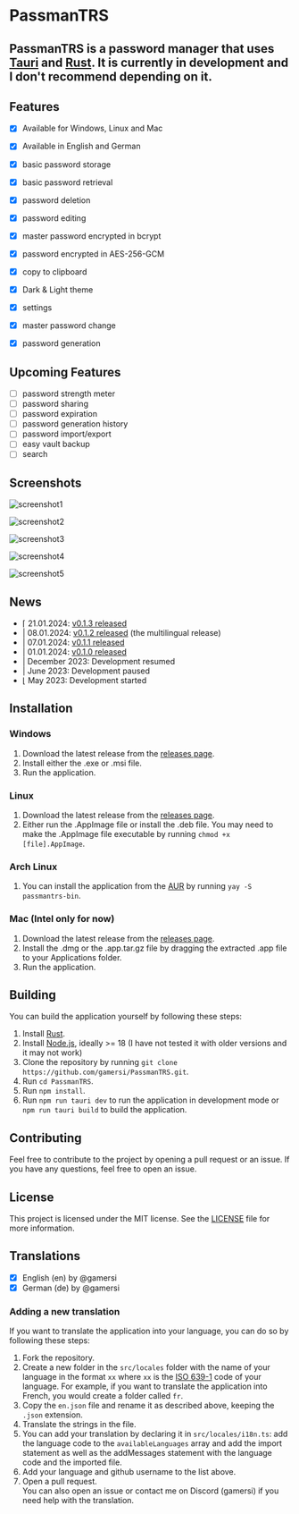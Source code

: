 # PassmanTRS
## PassmanTRS is a password manager that uses [Tauri](https://tauri.app/) and [Rust](https://www.rust-lang.org/). It is currently in development and I don't recommend depending on it.
## Features
- [x] Available for Windows, Linux and Mac
- [x] Available in English and German
- [x] basic password storage
- [x] basic password retrieval
- [x] password deletion
- [x] password editing
- [x] master password encrypted in bcrypt
- [x] password encrypted in AES-256-GCM
- [x] copy to clipboard
- [x] Dark & Light theme
- [x] settings
- [x] master password change
- [x] password generation


## Upcoming Features
- [ ] password strength meter
- [ ] password sharing
- [ ] password expiration
- [ ] password generation history
- [ ] password import/export
- [ ] easy vault backup
- [ ] search

## Screenshots
![screenshot1](images/screenshot1.png)

![screenshot2](images/screenshot2.png)

![screenshot3](images/screenshot3.png)

![screenshot4](images/screenshot4.png)

![screenshot5](images/screenshot5.png)


## News
- ⌈ 21.01.2024: [v0.1.3 released](https://github.com/gamersi/PassmanTRS/releases/tag/app-v0.1.3)
- | 08.01.2024: [v0.1.2 released](https://github.com/gamersi/PassmanTRS/releases/tag/app-v0.1.2) (the multilingual release)
- | 07.01.2024: [v0.1.1 released](https://github.com/gamersi/PassmanTRS/releases/tag/app-v0.1.1)
- | 01.01.2024: [v0.1.0 released](https://github.com/gamersi/PassmanTRS/releases/tag/app-v0.1.0)
- | December 2023: Development resumed
- | June 2023: Development paused
- ⌊ May 2023: Development started

## Installation
### Windows
1. Download the latest release from the [releases page](https://github.com/gamersi/PassmanTRS/releases).
2. Install either the .exe or .msi file.
3. Run the application.

### Linux
1. Download the latest release from the [releases page](https://github.com/gamersi/PassmanTRS/releases).
2. Either run the .AppImage file or install the .deb file. You may need to make the .AppImage file executable by running `chmod +x [file].AppImage`.

### Arch Linux
1. You can install the application from the [AUR](https://aur.archlinux.org/packages/passmantrs-bin/) by running `yay -S passmantrs-bin`.

### Mac (Intel only for now)
1. Download the latest release from the [releases page](https://github.com/gamersi/PassmanTRS/releases).
2. Install the .dmg or the .app.tar.gz file by dragging the extracted .app file to your Applications folder.
3. Run the application.

## Building
You can build the application yourself by following these steps:
1. Install [Rust](https://www.rust-lang.org/).
2. Install [Node.js](https://nodejs.org/en/), ideally >= 18 (I have not tested it with older versions and it may not work)
3. Clone the repository by running `git clone https://github.com/gamersi/PassmanTRS.git`.
4. Run `cd PassmanTRS`.
5. Run `npm install`.
6. Run `npm run tauri dev` to run the application in development mode or `npm run tauri build` to build the application.

## Contributing
Feel free to contribute to the project by opening a pull request or an issue. If you have any questions, feel free to open an issue.

## License
This project is licensed under the MIT license. See the [LICENSE](https://github.com/gamersi/PassmanTRS/blob/master/LICENSE) file for more information.

## Translations
- [x] English (en) by @gamersi
- [x] German (de) by @gamersi

### Adding a new translation
If you want to translate the application into your language, you can do so by following these steps:
1. Fork the repository.
2. Create a new folder in the `src/locales` folder with the name of your language in the format `xx` where `xx` is the [ISO 639-1](https://en.wikipedia.org/wiki/List_of_ISO_639-1_codes) code of your language. For example, if you want to translate the application into French, you would create a folder called `fr`.
3. Copy the `en.json` file and rename it as described above, keeping the `.json` extension.
4. Translate the strings in the file.
5. You can add your translation by declaring it in `src/locales/i18n.ts`: add the language code to the `availableLanguages` array and add the import statement as well as the addMessages statement with the language code and the imported file.
6. Add your language and github username to the list above.
7. Open a pull request.  
You can also open an issue or contact me on Discord (gamersi) if you need help with the translation.
